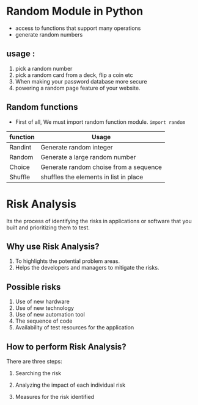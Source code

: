 # Random Module in Python
* access to functions that support many operations
* generate random numbers

## usage :
1. pick a random number
2. pick a random card from a deck, flip a coin etc
3. When making your password database more secure
4. powering a random page feature of your website.

## Random functions
* First of all, We must import random function module.
`import random`

function |Usage
---------|-----
Randint  |Generate random integer
Random   |Generate a large random number
Choice   |Generate random choise from a sequence
Shuffle  |shuffles the elements in list in place



# Risk Analysis
Its  the process of identifying the risks in applications or software that you built and prioritizing them to test.


## Why use Risk Analysis?

1. To highlights the potential problem areas.
2. Helps the developers and managers to mitigate the risks.


## Possible risks

1. Use of new hardware
2. Use of new technology
3. Use of new automation tool
4. The sequence of code
5. Availability of test resources for the application



## How to perform Risk Analysis?

There are three steps:

1. Searching the risk

2. Analyzing the impact of each individual risk

3. Measures for the risk identified
